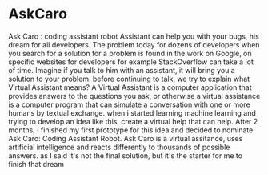# AskCaro
Ask Caro : coding assistant robot
Assistant can help you with your bugs, his dream for all developers.
The problem today for dozens of developers when you search for a solution for a problem is found in the work on Google, on specific websites for developers for example StackOverflow can take a lot of time.
Imagine if you talk to him with an assistant, it will bring you a solution to your problem.
before continuing to talk, we try to explain what Virtual Assistant means?
A Virtual Assistant is a computer application that provides answers to the questions you ask, or otherwise a virtual assistance is a computer program that can simulate a conversation with one or more humans by textual exchange.
when i started learning machine learning and trying to develop an idea like this, create a virtual help that can help. After 2 months, I finished my first prototype for this idea and decided to nominate Ask Caro: Coding Assistant Robot.
Ask Caro is a virtual assitance, uses artificial intelligence and reacts differently to thousands of possible answers.
as I said it's not the final solution, but it's the starter for me to finish that dream
